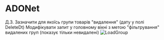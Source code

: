# ADONet

Д.З. Зазначити для якоїсь групи товарів "видалення" (дату у полі DeleteDt) Модифікувати запит у головному вікні з метою "фільтрування" видалених груп (показує тільки невидалені)
![LoadGroup](https://github.com/CeriiZedF/ADONet/assets/60105990/b4039d6a-7b0a-486a-bf0f-947e616debec)
